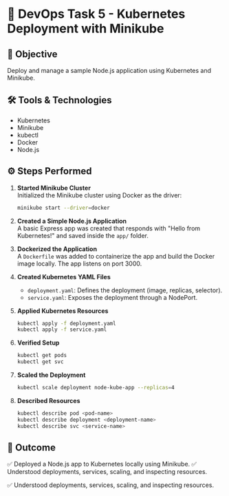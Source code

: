 # 🚀 DevOps Task 5 - Kubernetes Deployment with Minikube

## 📌 Objective  
Deploy and manage a sample Node.js application using Kubernetes and Minikube.

## 🛠️ Tools & Technologies  
- Kubernetes  
- Minikube  
- kubectl  
- Docker  
- Node.js

## ⚙️ Steps Performed

1. **Started Minikube Cluster**  
   Initialized the Minikube cluster using Docker as the driver:
   ```bash
   minikube start --driver=docker

2. **Created a Simple Node.js Application**  
   A basic Express app was created that responds with "Hello from Kubernetes!" and saved inside the `app/` folder.

3. **Dockerized the Application**  
   A `Dockerfile` was added to containerize the app and build the Docker image locally. The app listens on port 3000.

4. **Created Kubernetes YAML Files**  
   - `deployment.yaml`: Defines the deployment (image, replicas, selector).  
   - `service.yaml`: Exposes the deployment through a NodePort.
     
5. **Applied Kubernetes Resources**
   ```bash
   kubectl apply -f deployment.yaml
   kubectl apply -f service.yaml
   
6. **Verified Setup**
   ```bash
   kubectl get pods
   kubectl get svc

7. **Scaled the Deployment**
    ```bash
   kubectl scale deployment node-kube-app --replicas=4

8. **Described Resources**
   ```bash
   kubectl describe pod <pod-name>
   kubectl describe deployment <deployment-name>
   kubectl describe svc <service-name>

## 📌 Outcome
✅ Deployed a Node.js app to Kubernetes locally using Minikube.
✅ Understood deployments, services, scaling, and inspecting resources.

✅ Understood deployments, services, scaling, and inspecting resources.   
   

   


